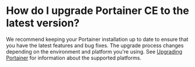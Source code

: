 # How do I upgrade Portainer CE to the latest version?

We recommend keeping your Portainer installation up to date to ensure that you have the latest features and bug fixes. The upgrade process changes depending on the environment and platform you're using. See [Upgrading Portainer](../../start/upgrade/) for information about the supported platforms.
